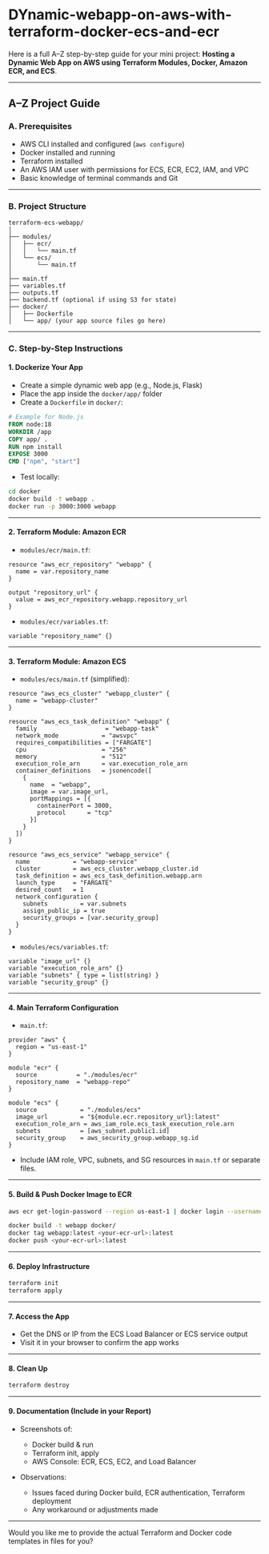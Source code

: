 # DYnamic-webapp-on-aws-with-terraform-docker-ecs-and-ecr
Here is a full A–Z step-by-step guide for your mini project: **Hosting a Dynamic Web App on AWS using Terraform Modules, Docker, Amazon ECR, and ECS**.

---

## **A–Z Project Guide**

### **A. Prerequisites**

* AWS CLI installed and configured (`aws configure`)
* Docker installed and running
* Terraform installed
* An AWS IAM user with permissions for ECS, ECR, EC2, IAM, and VPC
* Basic knowledge of terminal commands and Git

---

### **B. Project Structure**

```
terraform-ecs-webapp/
│
├── modules/
│   ├── ecr/
│   │   └── main.tf
│   └── ecs/
│       └── main.tf
│
├── main.tf
├── variables.tf
├── outputs.tf
├── backend.tf (optional if using S3 for state)
├── docker/
│   ├── Dockerfile
│   └── app/ (your app source files go here)
```

---

### **C. Step-by-Step Instructions**

#### **1. Dockerize Your App**

* Create a simple dynamic web app (e.g., Node.js, Flask)
* Place the app inside the `docker/app/` folder
* Create a `Dockerfile` in `docker/`:

```dockerfile
# Example for Node.js
FROM node:18
WORKDIR /app
COPY app/ .
RUN npm install
EXPOSE 3000
CMD ["npm", "start"]
```

* Test locally:

```bash
cd docker
docker build -t webapp .
docker run -p 3000:3000 webapp
```

---

#### **2. Terraform Module: Amazon ECR**

* `modules/ecr/main.tf`:

```hcl
resource "aws_ecr_repository" "webapp" {
  name = var.repository_name
}

output "repository_url" {
  value = aws_ecr_repository.webapp.repository_url
}
```

* `modules/ecr/variables.tf`:

```hcl
variable "repository_name" {}
```

---

#### **3. Terraform Module: Amazon ECS**

* `modules/ecs/main.tf` (simplified):

```hcl
resource "aws_ecs_cluster" "webapp_cluster" {
  name = "webapp-cluster"
}

resource "aws_ecs_task_definition" "webapp" {
  family                   = "webapp-task"
  network_mode            = "awsvpc"
  requires_compatibilities = ["FARGATE"]
  cpu                     = "256"
  memory                  = "512"
  execution_role_arn      = var.execution_role_arn
  container_definitions   = jsonencode([
    {
      name  = "webapp",
      image = var.image_url,
      portMappings = [{
        containerPort = 3000,
        protocol      = "tcp"
      }]
    }
  ])
}

resource "aws_ecs_service" "webapp_service" {
  name            = "webapp-service"
  cluster         = aws_ecs_cluster.webapp_cluster.id
  task_definition = aws_ecs_task_definition.webapp.arn
  launch_type     = "FARGATE"
  desired_count   = 1
  network_configuration {
    subnets         = var.subnets
    assign_public_ip = true
    security_groups = [var.security_group]
  }
}
```

* `modules/ecs/variables.tf`:

```hcl
variable "image_url" {}
variable "execution_role_arn" {}
variable "subnets" { type = list(string) }
variable "security_group" {}
```

---

#### **4. Main Terraform Configuration**

* `main.tf`:

```hcl
provider "aws" {
  region = "us-east-1"
}

module "ecr" {
  source           = "./modules/ecr"
  repository_name  = "webapp-repo"
}

module "ecs" {
  source            = "./modules/ecs"
  image_url         = "${module.ecr.repository_url}:latest"
  execution_role_arn = aws_iam_role.ecs_task_execution_role.arn
  subnets           = [aws_subnet.public1.id]
  security_group    = aws_security_group.webapp_sg.id
}
```

* Include IAM role, VPC, subnets, and SG resources in `main.tf` or separate files.

---

#### **5. Build & Push Docker Image to ECR**

```bash
aws ecr get-login-password --region us-east-1 | docker login --username AWS --password-stdin <your-ecr-url>

docker build -t webapp docker/
docker tag webapp:latest <your-ecr-url>:latest
docker push <your-ecr-url>:latest
```

---

#### **6. Deploy Infrastructure**

```bash
terraform init
terraform apply
```

---

#### **7. Access the App**

* Get the DNS or IP from the ECS Load Balancer or ECS service output
* Visit it in your browser to confirm the app works

---

#### **8. Clean Up**

```bash
terraform destroy
```

---

#### **9. Documentation (Include in your Report)**

* Screenshots of:

  * Docker build & run
  * Terraform init, apply
  * AWS Console: ECR, ECS, EC2, and Load Balancer
* Observations:

  * Issues faced during Docker build, ECR authentication, Terraform deployment
  * Any workaround or adjustments made

---

Would you like me to provide the actual Terraform and Docker code templates in files for you?
